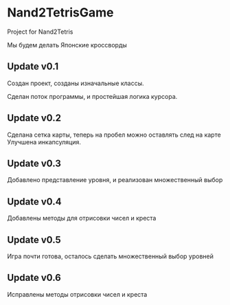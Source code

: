 # Nand2TetrisGame
Project for Nand2Tetris

Мы будем делать Японские кроссворды

## Update v0.1
Создан проект, созданы изначальные классы.

Сделан поток программы, и простейшая логика курсора.

## Update v0.2
Сделана сетка карты, теперь на пробел можно оставлять след на карте
Улучшена инкапсуляция.

## Update v0.3 
Добавлено представление уровня, и реализован множественный выбор

## Update v0.4 
Добавлены методы для отрисовки чисел и креста

## Update v0.5
Игра почти готова, осталось сделать множественный выбор уровней

## Update v0.6
Исправлены методы отрисовки чисел и креста
